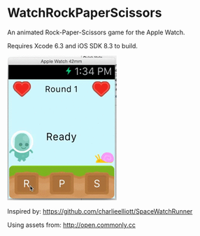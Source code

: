 # WatchRockPaperScissors

An animated Rock-Paper-Scissors game for the Apple Watch.

Requires Xcode 6.3 and iOS SDK 8.3 to build.

![Gif](https://github.com/FlorinPop/WatchRockPaperScissors/blob/master/Demo.gif)

Inspired by: https://github.com/charlieelliott/SpaceWatchRunner

Using assets from: http://open.commonly.cc